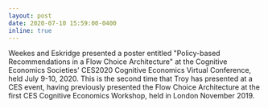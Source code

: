 ```yaml
---
layout: post
date: 2020-07-10 15:59:00-0400
inline: true
---
```


Weekes and Eskridge presented a poster entitled "Policy-based Recommendations in a Flow Choice Architecture" at the Cognitive Economics Societies' CES2020 Cognitive Economics Virtual Conference, held July 9-10, 2020.  This is the second time that Troy has presented at a CES event, having previously presented the Flow Choice Architecture at the first CES Cognitive Economics Workshop, held in London November 2019.
